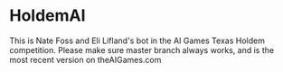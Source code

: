 # HoldemAI
This is Nate Foss and Eli Lifland's bot in the AI Games Texas Holdem competition.  Please make sure master branch always works, and is the most recent version on theAIGames.com

